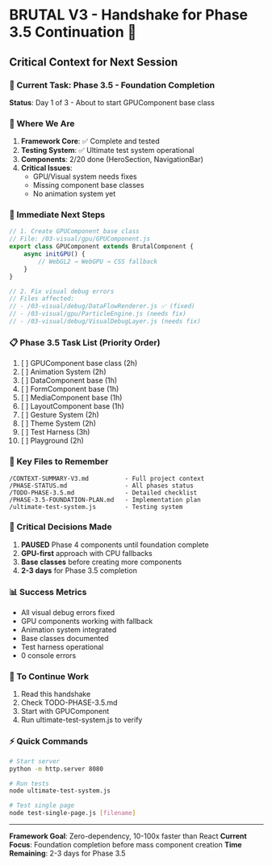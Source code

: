 # BRUTAL V3 - Handshake for Phase 3.5 Continuation 🤝

## Critical Context for Next Session

### 🎯 Current Task: Phase 3.5 - Foundation Completion
**Status**: Day 1 of 3 - About to start GPUComponent base class

### 📍 Where We Are
1. **Framework Core**: ✅ Complete and tested
2. **Testing System**: ✅ Ultimate test system operational
3. **Components**: 2/20 done (HeroSection, NavigationBar)
4. **Critical Issues**: 
   - GPU/Visual system needs fixes
   - Missing component base classes
   - No animation system yet

### 🔧 Immediate Next Steps
```javascript
// 1. Create GPUComponent base class
// File: /03-visual/gpu/GPUComponent.js
export class GPUComponent extends BrutalComponent {
    async initGPU() {
        // WebGL2 → WebGPU → CSS fallback
    }
}

// 2. Fix visual debug errors
// Files affected:
// - /03-visual/debug/DataFlowRenderer.js ✅ (fixed)
// - /03-visual/gpu/ParticleEngine.js (needs fix)
// - /03-visual/debug/VisualDebugLayer.js (needs fix)
```

### 📋 Phase 3.5 Task List (Priority Order)
1. [ ] GPUComponent base class (2h)
2. [ ] Animation System (2h) 
3. [ ] DataComponent base (1h)
4. [ ] FormComponent base (1h)
5. [ ] MediaComponent base (1h)
6. [ ] LayoutComponent base (1h)
7. [ ] Gesture System (2h)
8. [ ] Theme System (2h)
9. [ ] Test Harness (3h)
10. [ ] Playground (2h)

### 💾 Key Files to Remember
```
/CONTEXT-SUMMARY-V3.md          - Full project context
/PHASE-STATUS.md                - All phases status
/TODO-PHASE-3.5.md              - Detailed checklist
/PHASE-3.5-FOUNDATION-PLAN.md   - Implementation plan
/ultimate-test-system.js        - Testing system
```

### 🚨 Critical Decisions Made
1. **PAUSED** Phase 4 components until foundation complete
2. **GPU-first** approach with CPU fallbacks
3. **Base classes** before creating more components
4. **2-3 days** for Phase 3.5 completion

### 📊 Success Metrics
- All visual debug errors fixed
- GPU components working with fallback
- Animation system integrated
- Base classes documented
- Test harness operational
- 0 console errors

### 🔄 To Continue Work
1. Read this handshake
2. Check TODO-PHASE-3.5.md
3. Start with GPUComponent
4. Run ultimate-test-system.js to verify

### ⚡ Quick Commands
```bash
# Start server
python -m http.server 8080

# Run tests
node ultimate-test-system.js

# Test single page
node test-single-page.js [filename]
```

---
**Framework Goal**: Zero-dependency, 10-100x faster than React
**Current Focus**: Foundation completion before mass component creation
**Time Remaining**: 2-3 days for Phase 3.5